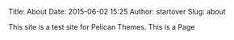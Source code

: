 Title: About
Date: 2015-06-02 15:25
Author: startover
Slug: about

This site is a test site for Pelican Themes. This is a Page

